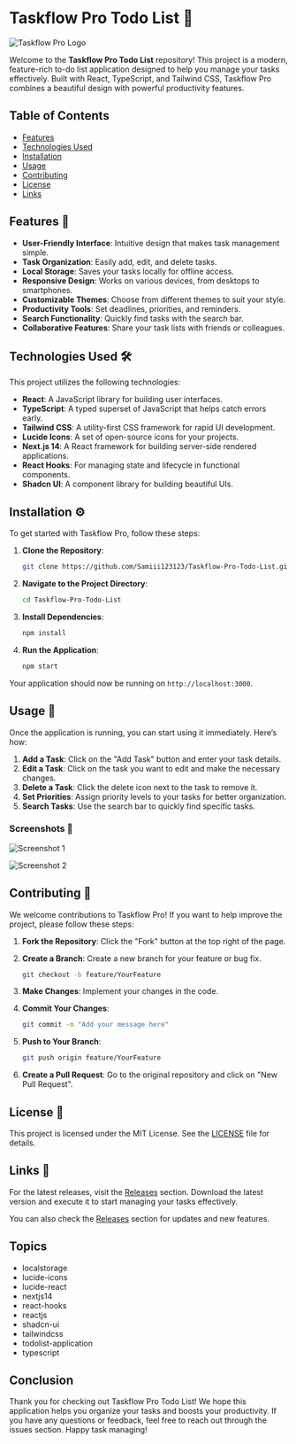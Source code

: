 # Taskflow Pro Todo List 📝

![Taskflow Pro Logo](https://via.placeholder.com/150)

Welcome to the **Taskflow Pro Todo List** repository! This project is a modern, feature-rich to-do list application designed to help you manage your tasks effectively. Built with React, TypeScript, and Tailwind CSS, Taskflow Pro combines a beautiful design with powerful productivity features. 

## Table of Contents

- [Features](#features)
- [Technologies Used](#technologies-used)
- [Installation](#installation)
- [Usage](#usage)
- [Contributing](#contributing)
- [License](#license)
- [Links](#links)

## Features 🌟

- **User-Friendly Interface**: Intuitive design that makes task management simple.
- **Task Organization**: Easily add, edit, and delete tasks.
- **Local Storage**: Saves your tasks locally for offline access.
- **Responsive Design**: Works on various devices, from desktops to smartphones.
- **Customizable Themes**: Choose from different themes to suit your style.
- **Productivity Tools**: Set deadlines, priorities, and reminders.
- **Search Functionality**: Quickly find tasks with the search bar.
- **Collaborative Features**: Share your task lists with friends or colleagues.

## Technologies Used 🛠️

This project utilizes the following technologies:

- **React**: A JavaScript library for building user interfaces.
- **TypeScript**: A typed superset of JavaScript that helps catch errors early.
- **Tailwind CSS**: A utility-first CSS framework for rapid UI development.
- **Lucide Icons**: A set of open-source icons for your projects.
- **Next.js 14**: A React framework for building server-side rendered applications.
- **React Hooks**: For managing state and lifecycle in functional components.
- **Shadcn UI**: A component library for building beautiful UIs.

## Installation ⚙️

To get started with Taskflow Pro, follow these steps:

1. **Clone the Repository**:

   ```bash
   git clone https://github.com/Samiii123123/Taskflow-Pro-Todo-List.git
   ```

2. **Navigate to the Project Directory**:

   ```bash
   cd Taskflow-Pro-Todo-List
   ```

3. **Install Dependencies**:

   ```bash
   npm install
   ```

4. **Run the Application**:

   ```bash
   npm start
   ```

Your application should now be running on `http://localhost:3000`.

## Usage 🚀

Once the application is running, you can start using it immediately. Here’s how:

1. **Add a Task**: Click on the "Add Task" button and enter your task details.
2. **Edit a Task**: Click on the task you want to edit and make the necessary changes.
3. **Delete a Task**: Click the delete icon next to the task to remove it.
4. **Set Priorities**: Assign priority levels to your tasks for better organization.
5. **Search Tasks**: Use the search bar to quickly find specific tasks.

### Screenshots 📸

![Screenshot 1](https://via.placeholder.com/600x400?text=Taskflow+Pro+Screenshot+1)

![Screenshot 2](https://via.placeholder.com/600x400?text=Taskflow+Pro+Screenshot+2)

## Contributing 🤝

We welcome contributions to Taskflow Pro! If you want to help improve the project, please follow these steps:

1. **Fork the Repository**: Click the "Fork" button at the top right of the page.
2. **Create a Branch**: Create a new branch for your feature or bug fix.

   ```bash
   git checkout -b feature/YourFeature
   ```

3. **Make Changes**: Implement your changes in the code.
4. **Commit Your Changes**:

   ```bash
   git commit -m "Add your message here"
   ```

5. **Push to Your Branch**:

   ```bash
   git push origin feature/YourFeature
   ```

6. **Create a Pull Request**: Go to the original repository and click on "New Pull Request".

## License 📄

This project is licensed under the MIT License. See the [LICENSE](LICENSE) file for details.

## Links 🔗

For the latest releases, visit the [Releases](https://github.com/Samiii123123/Taskflow-Pro-Todo-List/releases) section. Download the latest version and execute it to start managing your tasks effectively.

You can also check the [Releases](https://github.com/Samiii123123/Taskflow-Pro-Todo-List/releases) section for updates and new features.

## Topics

- localstorage
- lucide-icons
- lucide-react
- nextjs14
- react-hooks
- reactjs
- shadcn-ui
- tailwindcss
- todolist-application
- typescript

## Conclusion

Thank you for checking out Taskflow Pro Todo List! We hope this application helps you organize your tasks and boosts your productivity. If you have any questions or feedback, feel free to reach out through the issues section. Happy task managing!